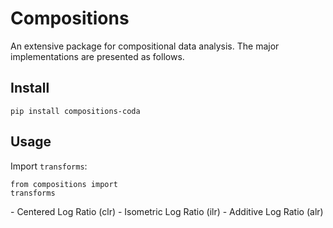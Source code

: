 # Compositions

An extensive package for compositional data analysis. The major implementations are presented as follows.

## Install

``` pip install compositions-coda ```

## Usage

Import ```transforms```:
	<pre><code>from compositions import transforms</code></pre>
    - Centered Log Ratio (clr)
    - Isometric Log Ratio (ilr)
	- Additive Log Ratio (alr)

